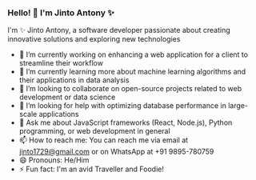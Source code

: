 ### Hello! 👋 I'm Jinto Antony ✨

I'm ✨ Jinto Antony, a software developer passionate about creating innovative solutions and exploring new technologies

- 🔭 I’m currently working on enhancing a web application for a client to streamline their workflow
- 🌱 I’m currently learning more about machine learning algorithms and their applications in data analysis
- 👯 I’m looking to collaborate on open-source projects related to web development or data science
- 🤔 I’m looking for help with optimizing database performance in large-scale applications
- 💬 Ask me about JavaScript frameworks (React, Node.js), Python programming, or web development in general
- 📫 How to reach me: You can reach me via email at jinto1729@gmail.com or on WhatsApp at +91 9895-780759
- 😄 Pronouns: He/Him
- ⚡ Fun fact: I'm an avid Traveller and Foodie!

<!--
**JintoAntony/JintoAntony** is a ✨ _special_ ✨ repository because its `README.md` (this file) appears on your GitHub profile.

Here are some ideas to get you started:

- 🔭 I’m currently working on ...
- 🌱 I’m currently learning ...
- 👯 I’m looking to collaborate on ...
- 🤔 I’m looking for help with ...
- 💬 Ask me about ...
- 📫 How to reach me: ...
- 😄 Pronouns: ...
- ⚡ Fun fact: ...
-->

